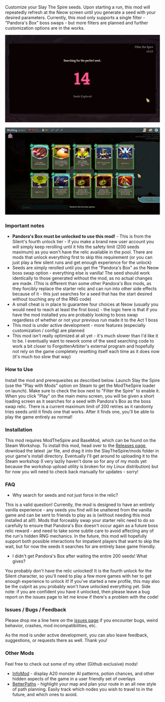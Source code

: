 Customize your Slay The Spire seeds. Upon starting a run, this mod will repeatedly refresh at the Neow screen until you generate a seed with your desired parameters. Currently, this mod only supports a single filter - "Pandora's Box" boss swaps - but more filters are planned and further customization options are in the works.

![Loading](github/loading.png)

![Neow](github/neow.png)

### Important notes

* **Pandora's Box must be unlocked to use this mod!** - This is from the Silent's fourth unlock tier - if you make a brand new user account you will simply keep rerolling until it hits the safety limit (200 seeds maximum) as you won't have the relic available in the pool. There are mods that unlock everything first to skip this requirement (or you can just play a few silent runs and get enough experience for the unlock)
* Seeds are simply rerolled until you get the "Pandora's Box" as the Neow boss swap option - everything else is vanilla! The seed should work identically to those generated without the mod, as no actual changes are made. (This is different than some other Pandora's Box mods, as they forcibly replace the starter relic and can run into other side effects because of it - this just searches for a seed that has the start desired without touching any of the RNG code)
* A small cheat is in place to guarantee four choices at Neow (usually you would need to reach at least the first boss) - the logic here is that if you have the mod installed you are probably looking to boss swap regardless of whether or not your previous run made it to the Act 1 boss
* This mod is under active development - more features (especially customization / config) are planned
* This mod isn't really optimized at all yet - it's much slower than I'd like it to be. I eventually want to rework some of the seed searching code to work a bit closer to ForgottenArbiter's external program and hopefully not rely on the game completely resetting itself each time as it does now (it's much too slow that way)

### How to Use

Install the mod and prerequesites as described below. Launch Slay the Spire (use the "Play with Mods" option on Steam to get the ModTheSpire loader on launch). Make sure to check the box next to "Filter the Spire" to enable it. When you click "Play" on the main menu screen, you will be given a short loading screen as it searches for a seed with Pandora's Box as the boss swap relic. There is a current maximum limit of 200 retries as it randomly tries seeds until it finds one that works. After it finds one, you'll be able to play the game entirely as normal!


### Installation

This mod requires ModTheSpire and BaseMod, which can be found on the Steam Workshop. To install this mod, head over to the [Releases page](https://github.com/casey-c/FilterTheSpire/releases), download the latest .jar file, and drag it into the SlayTheSpire/mods folder in your game's install directory. Eventually I'll get around to uploading it to the Steam workshop (I very lazily haven't done so for any of my mods yet because the workshop upload utility is broken for my Linux distribution) but for now you will need to check back manually for updates - sorry!

### FAQ

* Why search for seeds and not just force in the relic? 

This is a valid question! Currently, the mod is designed to have an entirely vanilla experience - any seeds you find will be unaltered from the vanilla game and can be sent to friends to play as is (without needing this mod installed at all!). Mods that forceably swap your starter relic need to do so carefully to ensure that Pandora's Box doesn't occur again as a future boss relic reward - and need to take some subtle care to avoid affecting any of the run's hidden RNG mechanics. In the future, this mod will hopefully support both possible interactions for impatient players that want to skip the wait, but for now the seeds it searches for are entirely base game friendly.

* I didn't get Pandora's Box after waiting the entire 200 seeds! What gives?

You probably don't have the relic unlocked! It is the fourth unlock for the Silent character, so you'll need to play a few more games with her to get enough experience to unlock it! If you've started a new profile, this may also be the culprit as you probably won't have unlocked everything yet. Side note: if you are confident you have it unlocked, then please leave a bug report on the issues page to let me know if there's a problem with the code!

### Issues / Bugs / Feedback

Please drop me a line here on the [issues page](https://github.com/casey-c/FilterTheSpire/issues) if you encounter bugs, weird behavior, crashes, mod incompatibilities, etc.

As the mod is under active development, you can also leave feedback, suggestions, or requests there as well. Thank you!

### Other Mods

Feel free to check out some of my other (Github exclusive) mods!

* [InfoMod](https://github.com/casey-c/spiretool-infomod) - display A20 monster AI patterns, potion chances, and other hidden aspects of the game in a user friendly set of overlays
* [BetterPaths](https://github.com/casey-c/sts_betterpaths) - highlight your map and plan your route in an all new style of path planning. Easily track which nodes you wish to travel to in the future, and which ones to avoid.
